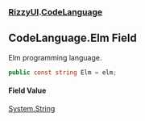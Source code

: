 ### [RizzyUI](RizzyUI 'RizzyUI').[CodeLanguage](RizzyUI.CodeLanguage 'RizzyUI.CodeLanguage')

## CodeLanguage.Elm Field

Elm programming language.

```csharp
public const string Elm = elm;
```

#### Field Value
[System.String](https://docs.microsoft.com/en-us/dotnet/api/System.String 'System.String')